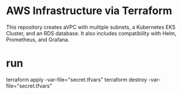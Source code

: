 # AWS Infrastructure via Terraform

This repository creates aVPC with multiple subnets, a Kubernetes EKS Cluster, and an RDS database. It also includes compatibility with Helm, Prometheus, and Grafana.

# run
terraform apply -var-file="secret.tfvars"
terraform destroy -var-file="secret.tfvars"